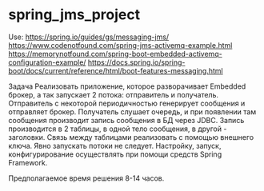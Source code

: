 # spring_jms_project


Use:
https://spring.io/guides/gs/messaging-jms/
https://www.codenotfound.com/spring-jms-activemq-example.html
https://memorynotfound.com/spring-boot-embedded-activemq-configuration-example/
https://docs.spring.io/spring-boot/docs/current/reference/html/boot-features-messaging.html

Задача
Реализовать приложение, которое разворачивает Embedded брокер,
а так запускает 2 потока:  отправитель и получатель.
Отправитель с некоторой периодичностью генерирует сообщения и отправляет брокер.
Получатель слушает очередь, и при появлении там сообщения
производит запись сообщения в БД через JDBC.
Запись производится в 2 таблицы, в одной тело сообщения, в другой - заголовки.
Связь между таблицами реализовать с помощью внешнего ключа.
Явно запускать потоки не следует.
Настройку, запуск, конфигурирование осуществлять при помощи средств Spring Framework.

Предполагаемое время решения 8-14 часов.
